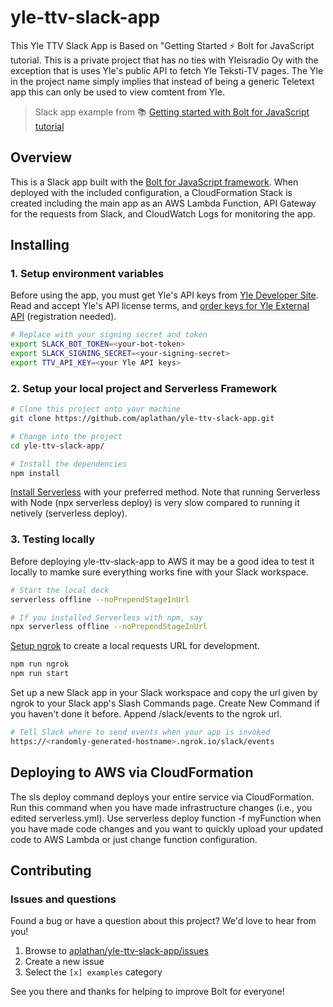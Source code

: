 # yle-ttv-slack-app

This Yle TTV Slack App is Based on "Getting Started ⚡️ Bolt for JavaScript tutorial. This is a private project that has no ties with Yleisradio Oy with the exception that is uses Yle's public API to fetch Yle Teksti-TV pages. The Yle in the project name simply implies that instead of being a generic Teletext app this can only be used to view comtent from Yle.

> Slack app example from 📚 [Getting started with Bolt for JavaScript tutorial][1]

## Overview

This is a Slack app built with the [Bolt for JavaScript framework][2]. When deployed with the included configuration, a CloudFormation Stack is created including the main app as an AWS Lambda Function, API Gateway for the requests from Slack, and CloudWatch Logs for monitoring the app.

## Installing

### 1. Setup environment variables

Before using the app, you must get Yle's API keys from [Yle Developer Site][5]. Read and accept Yle's API license terms, and [order keys for Yle External API][6] (registration needed).

```zsh
# Replace with your signing secret and token
export SLACK_BOT_TOKEN=<your-bot-token>
export SLACK_SIGNING_SECRET=<your-signing-secret>
export TTV_API_KEY=<your Yle API keys>
```

### 2. Setup your local project and Serverless Framework

```zsh
# Clone this project onto your machine
git clone https://github.com/aplathan/yle-ttv-slack-app.git

# Change into the project
cd yle-ttv-slack-app/

# Install the dependencies
npm install
```

[Install Serverless][7] with your preferred method. Note that running Serverless with Node (npx serverless deploy) is very slow compared to running it netively (serverless deploy).

### 3. Testing locally

Before deploying yle-ttv-slack-app to AWS it may be a good idea to test it locally to mamke sure everything works fine with your Slack workspace.

```zsh
# Start the local deck
serverless offline --noPrependStageInUrl

# If you installed Serverless with npm, say
npx serverless offline --noPrependStageInUrl
```

[Setup ngrok][3] to create a local requests URL for development.

```zsh
npm run ngrok
npm run start
```

Set up a new Slack app in your Slack workspace and copy the url given by ngrok to your Slack app's Slash Commands page. Create New Command if you haven't done it before. Append /slack/events to the ngrok url.

```zsh
# Tell Slack where to send events when your app is invoked
https://<randomly-generated-hostname>.ngrok.io/slack/events
```

## Deploying to AWS via CloudFormation

The sls deploy command deploys your entire service via CloudFormation. Run this command when you have made infrastructure changes (i.e., you edited serverless.yml). Use serverless deploy function -f myFunction when you have made code changes and you want to quickly upload your updated code to AWS Lambda or just change function configuration.

## Contributing

### Issues and questions

Found a bug or have a question about this project? We'd love to hear from you!

1. Browse to [aplathan/yle-ttv-slack-app/issues][4]
1. Create a new issue
1. Select the `[x] examples` category

See you there and thanks for helping to improve Bolt for everyone!

[1]: https://slack.dev/bolt-js/tutorial/getting-started
[2]: https://slack.dev/bolt-js
[3]: https://slack.dev/bolt-js/tutorial/getting-started#setting-up-events
[4]: https://github.com/aplathan/yle-ttv-slack-app/issues/new
[5]: https://developer.yle.fi/en/index.html
[6]: https://tunnus.yle.fi/api-avaimet
[7]: https://www.serverless.com/framework/docs/getting-started/